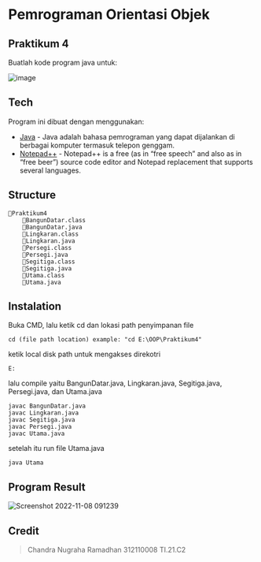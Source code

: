 # Pemrograman Orientasi Objek
## Praktikum 4
Buatlah kode program java untuk:

![image](https://user-images.githubusercontent.com/116129101/200464004-d6e913d9-47f5-42c8-aa6f-48f2b05ac9b6.png)


## Tech
Program ini dibuat dengan menggunakan:
- [Java](https://www.java.com/) - Java adalah bahasa pemrograman yang dapat dijalankan di berbagai komputer termasuk telepon genggam.
- [Notepad++](https://notepad-plus-plus.org/) - Notepad++ is a free (as in “free speech” and also as in “free beer”) source code editor and Notepad replacement that supports several languages.

## Structure
```
📁Praktikum4
    📄BangunDatar.class
    📄BangunDatar.java
    📄Lingkaran.class
    📄Lingkaran.java
    📄Persegi.class
    📄Persegi.java
    📄Segitiga.class
    📄Segitiga.java
    📄Utama.class
    📄Utama.java
```

## Instalation
Buka CMD, lalu ketik cd dan lokasi path penyimpanan file
```
cd (file path location) example: "cd E:\OOP\Praktikum4"
```
ketik local disk path untuk mengakses direkotri
```
E:
```
lalu compile yaitu BangunDatar.java, Lingkaran.java, Segitiga.java, Persegi.java, dan Utama.java
```
javac BangunDatar.java
javac Lingkaran.java
javac Segitiga.java
javac Persegi.java
javac Utama.java
```
setelah itu run file Utama.java
```
java Utama
```
## Program Result
![Screenshot 2022-11-08 091239](https://user-images.githubusercontent.com/116129101/200464505-4ba01e9c-a0e5-401d-8fec-ec8f4902d0f8.png)

## Credit
> Chandra Nugraha Ramadhan
> 312110008
> TI.21.C2
